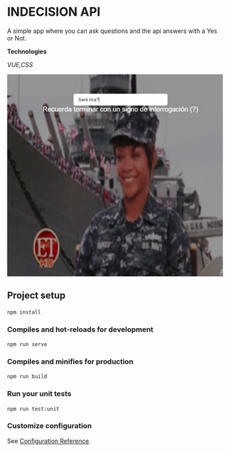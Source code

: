 # INDECISION API

A simple app where you can ask questions and the api answers with a Yes or Not.

**Technologies**

_VUE,CSS_

![Example](public/images/imagen.png)

## Project setup

```
npm install
```

### Compiles and hot-reloads for development

```
npm run serve
```

### Compiles and minifies for production

```
npm run build
```

### Run your unit tests

```
npm run test:unit
```

### Customize configuration

See [Configuration Reference](https://cli.vuejs.org/config/).

